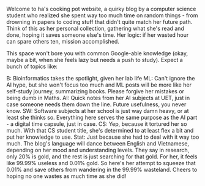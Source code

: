 Welcome to ha's cooking pot website, a quirky blog by a computer science student who realized she spent way too much time on random things - from drowning in papers to coding stuff that didn't quite match her future path. Think of this as her personal collection, gathering what she's read and done, hoping it saves someone else's time. Her logic: if her wasted hour can spare others ten, mission accomplished.

This space won't bore you with common Google-able knowledge (okay, maybe a bit, when she feels lazy but needs a push to study). Expect a bunch of topics like:

B: Bioinformatics takes the spotlight, given her lab life
ML: Can't ignore the AI hype, but she won't focus too much and ML posts will be more like her self-study journey, summarizing books. Please forgive her mistakes or being dumb in Maths.
AI: Quick notes from her AI subjects at UET, just in case someone needs them down the line. Future usefulness, you never know.
SW: Software subjects at her school is just way damn heavy, or at least she thinks so. Everything here serves the same purpose as the AI part - a digital time capsule, just in case.
CS: Yep, because it tortured her so much. With that CS student title, she's determined to at least flex a bit and put her knowledge to use.
Stat: Just because she had to deal with it way too much.
The blog's language will dance between English and Vietnamese, depending on her mood and understanding levels. They say in research, only 20% is gold, and the rest is just searching for that gold. For her, it feels like 99.99% useless and 0.01% gold. So here's her attempt to squeeze that 0.01% and save others from wandering in the 99.99% wasteland. Cheers to hoping no one wastes as much time as she did!